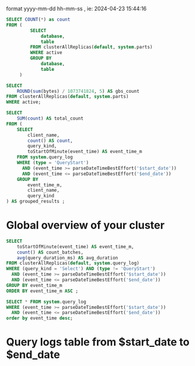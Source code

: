 <DatePicker></DatePicker>
format yyyy-mm-dd hh-mm-ss , ie: 2024-04-23 15:44:16


```sql tables_count
SELECT COUNT(*) as count
FROM (
         SELECT
             database,
             table
         FROM clusterAllReplicas(default, system.parts)
         WHERE active
         GROUP BY
             database,
             table
     ) 
```

```sql gbs_count
SELECT
    ROUND(sum(bytes) / 1073741824, 5) AS gbs_count
FROM clusterAllReplicas(default, system.parts)
WHERE active;
```

```sql last_query_count
SELECT
    SUM(count) AS total_count
FROM (
    SELECT
        client_name,
        count() AS count,
        query_kind,
        toStartOfMinute(event_time) AS event_time_m
    FROM system.query_log
    WHERE (type = 'QueryStart')
      AND (event_time >= parseDateTimeBestEffort('$start_date'))  
      AND (event_time <= parseDateTimeBestEffort('$end_date'))
    GROUP BY
        event_time_m,
        client_name,
        query_kind
) AS grouped_results ;   
```

# Global overview of your cluster

<Flex>
    <Statistic
        data={tables_count}
        title='Tables count'
        value=count
    >
    </Statistic>
    <Statistic
        data={gbs_count}
        title='GBs count'
        value=gbs_count
    >
    </Statistic>
    <Statistic
        data={last_query_count}
        title='Last queries count'
        value=total_count
    >
    </Statistic>
</Flex>

```sql avg_query_duration
SELECT
    toStartOfMinute(event_time) AS event_time_m,
    count() AS count_batches,
    avg(query_duration_ms) AS avg_duration
FROM clusterAllReplicas(default, system.query_log)
WHERE (query_kind = 'Select') AND (type != 'QueryStart')       
  AND (event_time >= parseDateTimeBestEffort('$start_date'))
  AND (event_time <= parseDateTimeBestEffort('$end_date'))
GROUP BY event_time_m
ORDER BY event_time_m ASC ;
```


<Flex>
    <LineChart
        title='Avg Query duration from $start_date to $end_date'
        data={avg_query_duration}
        x=event_time_m
        y=avg_duration>
    </LineChart>
    <LineChart
        title='Count batch from $start_date to $end_date'
        data={avg_query_duration}
        x=event_time_m
        y=count_batches>
    </LineChart>

</Flex>




```sql query_logs
SELECT * FROM system.query_log
WHERE (event_time >= parseDateTimeBestEffort('$start_date'))
  AND (event_time <= parseDateTimeBestEffort('$end_date'))
order by event_time desc;
```
# Query logs table from $start_date to $end_date

<DataTable value={query_logs}>
    <Column field="hostname" header="Host name"></Column>
    <Column field="type" header="Type"></Column>
    <Column field="event_date" header="Event Date"></Column>
    <Column field="event_time" header="Event Time"></Column>
    <Column field="read_rows" header="Read Rows"></Column>
</DataTable>





